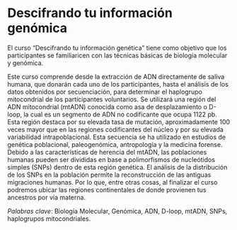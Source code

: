 # Descifrando tu información genómica  
El curso “Descifrando tu información genética” tiene como objetivo que los participantes se familiaricen con las técnicas básicas 
de biología molecular y genómica.   

Este curso comprende desde la extracción de ADN directamente de saliva humana, que donarán cada uno de los participantes, 
hasta el análisis de los datos obtenidos por secuenciación, para determinar el haplogrupo mitocondrial de los participantes voluntarios. 
Se utilizará una región del ADN mitocondrial (mtADN) conocida como asa de desplazamiento o D-loop, la cual es un segmento de ADN no 
codificante que ocupa 1122 pb. Esta región destaca por su elevada tasa de mutación, aproximadamente 100 veces mayor que en las 
regiones codificantes del núcleo y por su elevada variabilidad intrapoblacional. Esta secuencia se ha utilizado en estudios 
de genética poblacional, paleogenómica, antropología y la medicina forense. Debido a las características de herencia del mtADN, 
las poblaciones humanas pueden ser divididas en base a polimorfismos de nucleótidos simples (SNPs) dentro de esta región genética. 
El análisis de la distribución de los SNPs en la población permite la reconstrucción de las antiguas migraciones humanas. 
Por lo que, entre otras cosas, al finalizar el curso podremos ubicar las regiones continentales de donde provienen tus ancestros
por vía materna.  


  
*Palabras clave*: Biología Molecular, Genómica, ADN, D-loop, mtADN, SNPs, haplogrupos mitocondriales.
